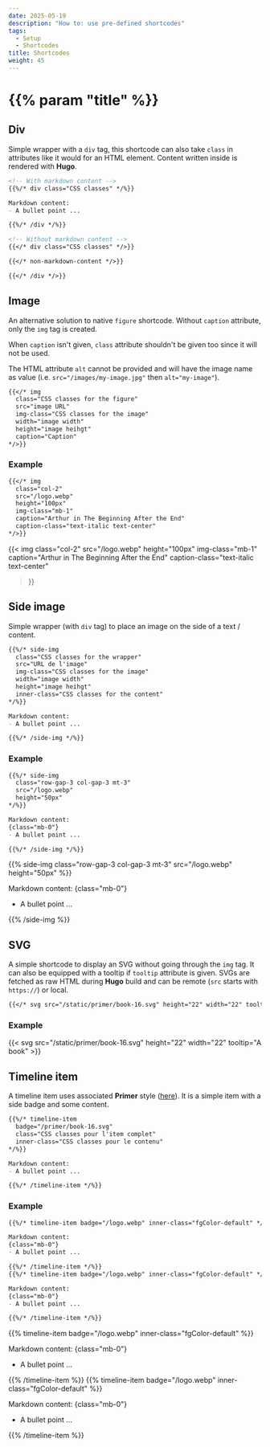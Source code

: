 ```yaml
---
date: 2025-05-19
description: "How to: use pre-defined shortcodes"
tags:
  - Setup
  - Shortcodes
title: Shortcodes
weight: 45
---
```


# {{% param "title" %}}

## Div

Simple wrapper with a `div` tag, this shortcode can also take `class` in attributes like it would for an HTML element.
Content written inside is rendered with **Hugo**.

```md
<!-- With markdown content -->
{{%/* div class="CSS classes" */%}}

Markdown content:
- A bullet point ...

{{%/* /div */%}}

<!-- Without markdown content -->
{{</* div class="CSS classes" */>}}

{{</* non-markdown-content */>}}

{{</* /div */>}}
```

## Image

An alternative solution to native `figure` shortcode. Without `caption` attribute, only the `img` tag is created.

When `caption` isn't given, `class` attribute shouldn't be given too since it will not be used.

The HTML attribute `alt` cannot be provided and will have the image name as value (i.e. `src="/images/my-image.jpg"` then `alt="my-image"`).

```md
{{</* img
  class="CSS classes for the figure"
  src="image URL"
  img-class="CSS classes for the image"
  width="image width"
  height="image heihgt"
  caption="Caption"
*/>}}
```

### Example

```md
{{</* img
  class="col-2"
  src="/logo.webp"
  height="100px"
  img-class="mb-1"
  caption="Arthur in The Beginning After the End"
  caption-class="text-italic text-center"
*/>}}
```

{{< img
  class="col-2"
  src="/logo.webp"
  height="100px"
  img-class="mb-1"
  caption="Arthur in The Beginning After the End"
  caption-class="text-italic text-center"
>}}

## Side image

Simple wrapper (with `div` tag) to place an image on the side of a text / content.

```md
{{%/* side-img
  class="CSS classes for the wrapper"
  src="URL de l'image"
  img-class="CSS classes for the image"
  width="image width"
  height="image heihgt"
  inner-class="CSS classes for the content"
*/%}}

Markdown content:
- A bullet point ...

{{%/* /side-img */%}}
```

### Example

```md
{{%/* side-img
  class="row-gap-3 col-gap-3 mt-3"
  src="/logo.webp"
  height="50px"
*/%}}

Markdown content:
{class="mb-0"}
- A bullet point ...

{{%/* /side-img */%}}
```

{{% side-img
  class="row-gap-3 col-gap-3 mt-3"
  src="/logo.webp"
  height="50px"
%}}

Markdown content:
{class="mb-0"}
- A bullet point ...

{{% /side-img %}}

## SVG

A simple shortcode to display an SVG without going through the `img` tag.
It can also be equipped with a tooltip if `tooltip` attribute is given.
SVGs are fetched as raw HTML during **Hugo** build and can be remote (`src` starts with `https://`) or local.

```md
{{</* svg src="/static/primer/book-16.svg" height="22" width="22" tooltip="A book" */>}}
```

### Example

{{< svg src="/static/primer/book-16.svg" height="22" width="22" tooltip="A book" >}}

## Timeline item

A timeline item uses associated **Primer** style ([here](https://primer.style/product/components/timeline/)).
It is a simple item with a side badge and some content.

```md
{{%/* timeline-item
  badge="/primer/book-16.svg"
  class="CSS classes pour l'item complet"
  inner-class="CSS classes pour le contenu"
*/%}}

Markdown content:
- A bullet point ...

{{%/* /timeline-item */%}}
```

### Example

```md
{{%/* timeline-item badge="/logo.webp" inner-class="fgColor-default" */%}}

Markdown content:
{class="mb-0"}
- A bullet point ...

{{%/* /timeline-item */%}}
{{%/* timeline-item badge="/logo.webp" inner-class="fgColor-default" */%}}

Markdown content:
{class="mb-0"}
- A bullet point ...

{{%/* /timeline-item */%}}
```

{{% timeline-item badge="/logo.webp" inner-class="fgColor-default" %}}

Markdown content:
{class="mb-0"}
- A bullet point ...

{{% /timeline-item %}}
{{% timeline-item badge="/logo.webp" inner-class="fgColor-default" %}}

Markdown content:
{class="mb-0"}
- A bullet point ...

{{% /timeline-item %}}
